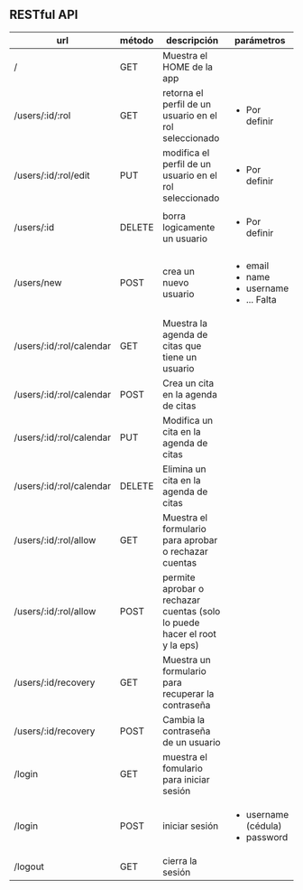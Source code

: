 ## RESTful API


| url                     | método   | descripción                | parámetros |
| ----------------------- | -------- | -------------------------- | ------------- |
| /                       | GET      | Muestra el HOME de la app  |               |
| /users/:id/:rol         | GET      | retorna el perfil de un usuario en el rol seleccionado | <ul><li>Por definir</li></ul> |
| /users/:id/:rol/edit    | PUT      | modifica el perfil de un usuario en el rol seleccionado | <ul><li>Por definir</li></ul> |
| /users/:id              | DELETE   | borra logicamente un usuario | <ul><li>Por definir</li></ul> |
| /users/new              | POST     | crea un nuevo usuario      | <ul> <li> email </li> <li> name </li> <li> username </li> <li> ... Falta </li> </ul> |
| /users/:id/:rol/calendar | GET      | Muestra la agenda de citas que tiene un usuario | |
| /users/:id/:rol/calendar | POST      | Crea un cita en la agenda de citas | |
| /users/:id/:rol/calendar | PUT     | Modifica un cita en la agenda de citas | |
| /users/:id/:rol/calendar | DELETE     | Elimina un cita en la agenda de citas | |
| /users/:id/:rol/allow | GET | Muestra el formulario para aprobar o rechazar cuentas | |
| /users/:id/:rol/allow | POST | permite aprobar o rechazar cuentas (solo lo puede hacer el root y la eps)| |
| /users/:id/recovery | GET | Muestra un formulario para recuperar la contraseña | |
| /users/:id/recovery | POST | Cambia la contraseña de un usuario | |
| /login                  | GET | muestra el fomulario para iniciar sesión | |
| /login                  | POST | iniciar sesión | <ul> <li> username (cédula) </li> <li> password </li> </ul> |
| /logout                 | GET | cierra la sesión | |
